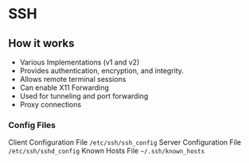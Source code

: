 # SSH 
## How it works
- Various Implementations (v1 and v2)
- Provides authentication, encryption, and integrity.
- Allows remote terminal sessions
- Can enable X11 Forwarding
- Used for tunneling and port forwarding
- Proxy connections

### Config Files
Client Configuration File `/etc/ssh/ssh_config`
Server Configuration File `/etc/ssh/sshd_config`
Known Hosts File `~/.ssh/known_hosts`
